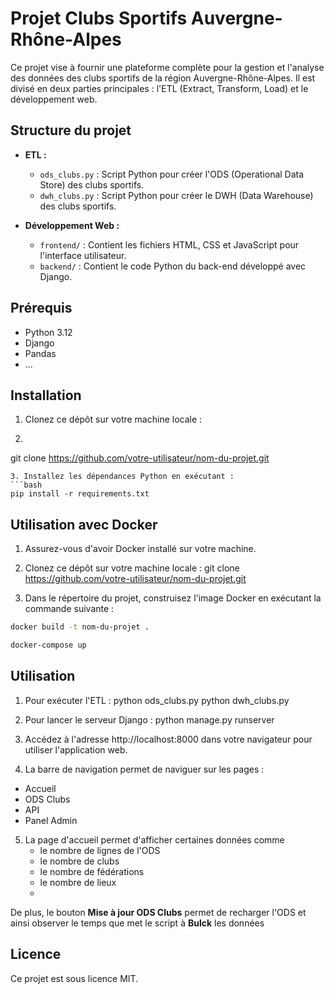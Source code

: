 # Projet Clubs Sportifs Auvergne-Rhône-Alpes

Ce projet vise à fournir une plateforme complète pour la gestion et l'analyse des données des clubs sportifs de la région Auvergne-Rhône-Alpes. Il est divisé en deux parties principales : l'ETL (Extract, Transform, Load) et le développement web.

## Structure du projet

- **ETL :**
  - `ods_clubs.py` : Script Python pour créer l'ODS (Operational Data Store) des clubs sportifs.
  - `dwh_clubs.py` : Script Python pour créer le DWH (Data Warehouse) des clubs sportifs.

- **Développement Web :**
  - `frontend/` : Contient les fichiers HTML, CSS et JavaScript pour l'interface utilisateur.
  - `backend/` : Contient le code Python du back-end développé avec Django.

## Prérequis

- Python 3.12
- Django
- Pandas
- ...

## Installation

1. Clonez ce dépôt sur votre machine locale :
2. ```bash
git clone https://github.com/votre-utilisateur/nom-du-projet.git
 ```
3. Installez les dépendances Python en exécutant :
```bash
pip install -r requirements.txt
 ```

## Utilisation avec Docker
1. Assurez-vous d'avoir Docker installé sur votre machine.

2. Clonez ce dépôt sur votre machine locale :
git clone https://github.com/votre-utilisateur/nom-du-projet.git
3. Dans le répertoire du projet, construisez l'image Docker en exécutant la commande suivante :
```bash
docker build -t nom-du-projet .
 ```
```bash
docker-compose up
 ```



## Utilisation

1. Pour exécuter l'ETL :
python ods_clubs.py
python dwh_clubs.py


2. Pour lancer le serveur Django :
python manage.py runserver


3. Accédez à l'adresse http://localhost:8000 dans votre navigateur pour utiliser l'application web.

4. La barre de navigation permet de naviguer sur les pages :
- Accueil
- ODS Clubs
- API
- Panel Admin

5. La page d'accueil permet d'afficher certaines données comme
   - le nombre de lignes de l'ODS
   - le nombre de clubs
   - le nombre de fédérations
   - le nombre de lieux
   - 
De plus, le bouton **Mise à jour ODS Clubs** permet de recharger l'ODS et ainsi observer le temps que met le script à **Bulck** les données

## Licence

Ce projet est sous licence MIT.
